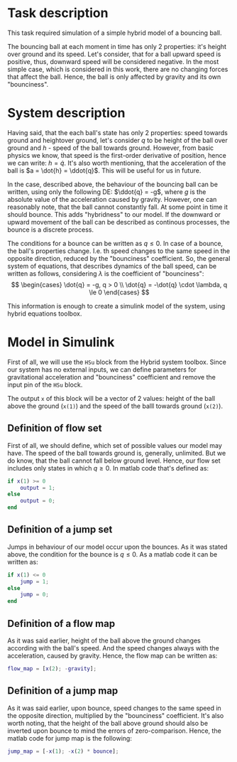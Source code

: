 # Task description
This task required simulation of a simple hybrid  model of a bouncing ball.

The bouncing ball at each moment in time has only 2 properties: it's height
over ground and its speed. Let's consider, that for a ball upward speed is
positive, thus, downward speed will be considered negative. In the most simple
case, which is considered in this work, there are no changing forces that
affect the ball. Hence, the ball is only affected by gravity and its own
"bounciness".

# System description
Having said, that the each ball's state has only 2 properties: speed towards
ground and heightover ground, let's consider $q$ to be height of the ball
over ground and $h$ - speed of the ball towards ground. However, from basic
physics we know, that speed is the first-order derivative of position, hence
we can write: $h = \dot{q}$. It's also worth mentioning, that the acceleration
of the ball is $a = \dot{h} = \ddot{q}$. This will be useful for us in future.

In the case, described above, the behaviour of the bouncing ball can be written,
using only the following DE: $\ddot{q} = -g$, where $g$ is the absolute value of
the acceleration caused by gravity. However, one can reasonably note, that the
ball cannot constantly fall. At some point in time it should bounce. This adds
"hybridness" to our model. If the downward or upward movement of the ball can be
described as continous processes, the bounce is a discrete process.

The conditions for a bounce can be written as $q \le 0$. In case of a bounce,
the ball's properties change. I.e. th speed changes to the same speed in the
opposite direction, reduced by the "bounciness" coefficient. So, the general
system of equations, that describes dynamics of the ball speed, can be written
as follows, considering $\lambda$ is the coefficient of "bounciness":
$$
\begin{cases}
  \dot{q} = -g, q > 0 \\
  \dot{q} = -\dot{q} \cdot \lambda, q \le 0
\end{cases}
$$

This information is enough to create a simulink model of the system, using
hybrid equations toolbox.

# Model in Simulink
First of all, we will use the `HSu` block from the Hybrid system toolbox.
Since our system has no external inputs, we can define parameters for
gravitational acceleration and "bounciness" coefficient and remove the input
pin of the `HSu` block.

The output `x` of this block will be a vector of 2 values: height of the ball
above the ground (`x(1)`) and the speed of the balll towards ground (`x(2)`).

## Definition of flow set
First of all, we should define, which set of possible values our model may have.
The speed of the ball towards ground is, generally, unlimited. But we do know,
that the ball cannot fall below ground level. Hence, our flow set includes only
states in which $q \ge 0$. In matlab code that's defined as:
```matlab
if x(1) >= 0
    output = 1;
else
    output = 0;
end
```

## Definition of a jump set
Jumps in behaviour of our model occur upon the bounces. As it was stated above,
the condition for the bounce is $q \le 0$. As a matlab code it can be written
as:
```matlab
if x(1) <= 0
    jump = 1;
else
    jump = 0;
end
```

## Definition of a flow map
As it was said earlier, height of the ball above the ground changes according
with the ball's speed. And the speed changes always with the acceleration,
caused by gravity. Hence, the flow map can be written as:
```matlab
flow_map = [x(2); -gravity];
```

## Definition of a jump map
As it was said earlier, upon bounce, speed changes to the same speed in the
opposite direction, multiplied by the "bounciness" coefficient. It's also worth
noting, that the height of the ball above ground should also be inverted upon
bounce to mind the errors of zero-comparison. Hence, the matlab code for jump
map is the following:
```matlab
jump_map = [-x(1); -x(2) * bounce];
```
